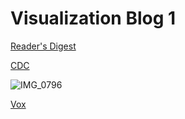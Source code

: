 # Visualization Blog 1

[Reader's Digest](https://www.rd.com/article/gun-violence-statistics/)

[CDC](https://www.cdc.gov/nchs/pressroom/sosmap/firearm_mortality/firearm.htm)

![IMG_0796](https://user-images.githubusercontent.com/114178025/191808369-b0553ccf-870b-4c18-885c-c7e8bfd92f0f.jpeg)

[Vox](https://www.vox.com/policy-and-politics/2017/10/2/16399418/america-mass-shooting-gun-violence-statistics-charts)
